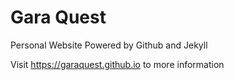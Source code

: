 # Gara Quest

Personal Website Powered by Github and Jekyll

Visit https://garaquest.github.io to more information
